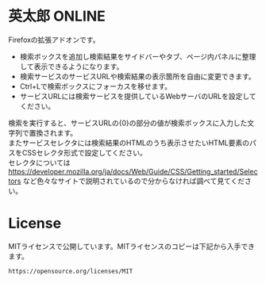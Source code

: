 # 英太郎 ONLINE  
Firefoxの拡張アドオンです。

- 検索ボックスを追加し検索結果をサイドバーやタブ、ページ内パネルに整理して表示できるようになります。
- 検索サービスのサービスURLや検索結果の表示箇所を自由に変更できます。
- Ctrl+Lで検索ボックスにフォーカスを移せます。
- サービスURLには検索サービスを提供しているWebサーバのURLを設定してください。

検索を実行すると、サービスURLの{0}の部分の値が検索ボックスに入力した文字列で置換されます。  
またサービスセレクタには検索結果のHTMLのうち表示させたいHTML要素のパスをCSSセレクタ形式で設定してください。  
セレクタについては https://developer.mozilla.org/ja/docs/Web/Guide/CSS/Getting_started/Selectors など色々なサイトで説明されているので分からなければ調べて見てください。  

# License
MITライセンスで公開しています。MITライセンスのコピーは下記から入手できます。

    https://opensource.org/licenses/MIT


